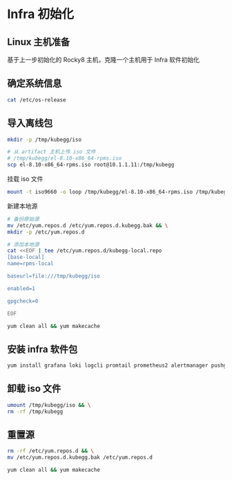 # Infra 初始化

## Linux 主机准备

基于上一步初始化的 Rocky8 主机，克隆一个主机用于 Infra 软件初始化

## 确定系统信息

```bash
cat /etc/os-release
```

## 导入离线包

```bash
mkdir -p /tmp/kubegg/iso

# 从 artifact 主机上传 iso 文件
# /tmp/kubegg/el-8.10-x86_64-rpms.iso
scp el-8.10-x86_64-rpms.iso root@10.1.1.11:/tmp/kubegg
```

挂载 iso 文件

```bash
mount -t iso9660 -o loop /tmp/kubegg/el-8.10-x86_64-rpms.iso /tmp/kubegg/iso
```

新建本地源

```bash
# 备份原始源
mv /etc/yum.repos.d /etc/yum.repos.d.kubegg.bak && \
mkdir -p /etc/yum.repos.d

# 添加本地源
cat <<EOF | tee /etc/yum.repos.d/kubegg-local.repo
[base-local]
name=rpms-local

baseurl=file:///tmp/kubegg/iso

enabled=1

gpgcheck=0

EOF
```

```bash
yum clean all && yum makecache
```

## 安装 infra 软件包

```bash
yum install grafana loki logcli promtail prometheus2 alertmanager pushgateway nginx node_exporter blackbox_exporter nginx_exporter dnsmasq haproxy keepalived keepalived_exporter iotop htop netcat socat audit lrzsz etcd readline tuned
```

## 卸载 iso 文件

```bash
umount /tmp/kubegg/iso && \
rm -rf /tmp/kubegg
```

## 重置源

```bash
rm -rf /etc/yum.repos.d && \
mv /etc/yum.repos.d.kubegg.bak /etc/yum.repos.d
```

```bash
yum clean all && yum makecache
```
